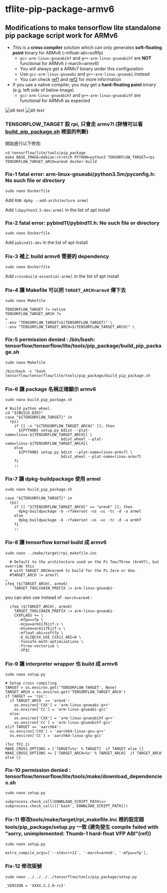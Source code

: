 # tflite-pip-package-armv6
## Modifications to make tensorflow lite standalone pip package script work for ARMv6
- This is a **cross compiler** solution which can only generates **soft-floating point** binary for ARMv6 (-mfloat-abi=softfp)
  - ```gcc-arm-linux-gnueabihf``` and  ```g++-arm-linux-gnueabihf``` are **NOT** functional for ARMv6 (-march=armv6)
  - You will always get a ARMv7 binary under this configuration
  - Use ```gcc-arm-linux-gnueabi``` and ```g++-arm-linux-gnueabi``` instead
  - You can check [ref1](https://github.com/japaric/rust-cross/issues/42#issue-338211341) and [ref2](https://github.com/rust-lang/rust/issues/45284#issuecomment-468037624) for more information
- If you use a native compiler, you may get a **hard-floating point** binary (e.g. left side of below image)
  - ```gcc-arm-linux-gnueabihf``` and  ```g++-arm-linux-gnueabihf``` are functional for ARMv6 as expected

![alt text](https://drive.google.com/uc?export=view&id=1bHWDBpgexPCbWIRpzYPkt5wrvNPmsu7N)
![alt text](https://drive.google.com/uc?export=view&id=1N0j6PjdGxp3eTas-K9yeXMmzsujTRoPh)


### TENSORFLOW_TARGET 設 rpi, 只會走 armv7l (詳情可以看 [build_pip_package.sh](https://github.com/tensorflow/tensorflow/blob/f4eda958b3ecccf04b431c9a6c7595e4701ef125/tensorflow/lite/tools/pip_package/build_pip_package.sh#L41) 裡面的判斷)
開始進行以下修改:

```
cd tensorflow/lite/tools/pip_package
make BASE_IMAGE=debian:stretch PYTHON=python3 TENSORFLOW_TARGET=rpi TENSORFLOW_TARGET_ARCH=armv6 docker-build
```

### Fix-1 fatal error: arm-linux-gnueabi/python3.5m/pyconfig.h: No such file or directory
```sudo nano Dockerfile```

Add ```RUN dpkg --add-architecture armel```

Add ```libpython3.5-dev:armel``` in the list of apt install

### Fix-2 fatal error: pybind11/pybind11.h: No such file or directory
```sudo nano Dockerfile```

Add ```pybind11-dev``` in the list of apt install

### Fix-3 補上 build armv6 需要的 dependency
```
sudo nano Dockerfile
```
Add ```crossbuild-essential-armel``` in the list of apt install

### Fix-4 讓 Makefile 可以把 ```TARGET_ARCH=armv6``` 傳下去
```sudo nano Makefile```

```
TENSORFLOW_TARGET ?= native
TENSORFLOW_TARGET_ARCH ?=
…
--env "TENSORFLOW_TARGET=$(TENSORFLOW_TARGET)" \
--env "TENSORFLOW_TARGET_ARCH=$(TENSORFLOW_TARGET_ARCH)" \
```

### Fix-5 permission denied : /bin/bash: tensorflow/tensorflow/lite/tools/pip_package/build_pip_package.sh
```sudo nano Makefile```

```
/bin/bash -c "bash tensorflow/tensorflow/lite/tools/pip_package/build_pip_package.sh
```

### Fix-6 讓 package 名稱正確顯示 armv6
```sudo nano build_pip_package.sh```

```
# Build python wheel.
cd "${BUILD_DIR}"
case "${TENSORFLOW_TARGET}" in
  rpi)
    if [[ -n "${TENSORFLOW_TARGET_ARCH}" ]]; then
      ${PYTHON} setup.py bdist --plat-name=linux-${TENSORFLOW_TARGET_ARCH}l \
                         bdist_wheel --plat-name=linux-${TENSORFLOW_TARGET_ARCH}l
    else
      ${PYTHON} setup.py bdist --plat-name=linux-armv7l \
                         bdist_wheel --plat-name=linux-armv7l
    fi
    ;;
```

### Fix-7 讓 dpkg-buildpackage 使用 armel
```sudo nano build_pip_package.sh```

```
case "${TENSORFLOW_TARGET}" in
  rpi)
    if [[ "${TENSORFLOW_TARGET_ARCH}" == "armv6" ]]; then
      dpkg-buildpackage -b -rfakeroot -us -uc -tc -d -a armel
    else
      dpkg-buildpackage -b -rfakeroot -us -uc -tc -d -a armhf
    fi
    ;;
```

### Fix-8 讓 tensorflow kernel build 成 armv6
```sudo nano ../make/target/rpi_makefile.inc```

```
  # Default to the architecture used on the Pi Two/Three (ArmV7), but override this
  # with TARGET_ARCH=armv6 to build for the Pi Zero or One.
  #TARGET_ARCH := armv7l 
…
ifeq ($(TARGET_ARCH), armv6)
    TARGET_TOOLCHAIN_PREFIX := arm-linux-gnueabi-
```

you can also use instead of ```-march=armv6``` :
```
  ifeq ($(TARGET_ARCH), armv6)
    TARGET_TOOLCHAIN_PREFIX := arm-linux-gnueabi-
    CXXFLAGS += \
      -mfpu=vfp \
      -mcpu=arm1176jzf-s \
      -mtune=arm1176jzf-s \
      -mfloat-abi=softfp \
      -D_GLIBCXX_USE_CXX11_ABI=0 \
      -funsafe-math-optimizations \
      -ftree-vectorize \
      -fPIC
```

### Fix-9 讓 interpreter wrapper 也 build 成 armv6
```sudo nano setup.py```

```
# Setup cross compiling
TARGET = os.environ.get('TENSORFLOW_TARGET', None)
TARGET_ARCH = os.environ.get('TENSORFLOW_TARGET_ARCH')
if TARGET == 'rpi':
  if TARGET_ARCH  == 'armv6':
    os.environ['CXX'] = 'arm-linux-gnueabi-g++'
    os.environ['CC'] = 'arm-linux-gnueabi-gcc'
  else:
    os.environ['CXX'] = 'arm-linux-gnueabihf-g++'
    os.environ['CC'] = 'arm-linux-gnueabihf-gcc'
elif TARGET == 'aarch64':
  os.environ['CXX'] = 'aarch64-linux-gnu-g++'
  os.environ['CC'] = 'aarch64-linux-gnu-gcc'
```

```
(for TF2.1)
MAKE_CROSS_OPTIONS = ['TARGET=%s' % TARGET]  if TARGET else []
MAKE_CROSS_OPTIONS += ['TARGET_ARCH=%s' % TARGET_ARCH]  if TARGET_ARCH else []
```

### Fix-10 permission denied : tensorflow/tensorflow/lite/tools/make/download_dependencies.sh
```sudo nano setup.py```

```subprocess.check_call(DOWNLOAD_SCRIPT_PATH)=> subprocess.check_call((['bash', DOWNLOAD_SCRIPT_PATH]))```

### Fix-11 修改tools/make/target/rpi_makefile.inc 裡的設定跟 tools/pip_package/setup.py 一致 (避免發生 compile failed with "sorry, unimplemented: Thumb-1 hard-float VFP ABI"(ref))
```sudo nano setup.py```

```extra_compile_args=['--std=c++11', '-march=armv6', '-mfpu=vfp'],```

### Fix-12 修改版號
```sudo nano ../../../../tensorflow/tools/pip_package/setup.py```

```_VERSION = 'XXXX.2.2.0-rc2'```

